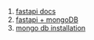1. [fastapi docs](https://fastapi.tiangolo.com)
2. [fastapi + mongoDB](https://www.mongodb.com/developer/languages/python/python-quickstart-fastapi/)
3. [mongo db installation](https://www.mongodb.com/docs/drivers/pymongo/)